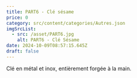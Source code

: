 ```yaml
---
title: PART6 - Clé sésame
price: 0
category: src/content/categories/Autres.json
imgSrcList:
  - src: /asset/PART6.jpg
    alt: PART6 - Clé Sésame
date: 2024-10-09T08:57:15.645Z
draft: false
---
```


Clé en métal et inox, entièrement forgée à la main.
